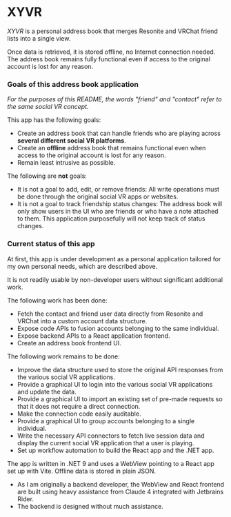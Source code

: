 ﻿XYVR
====

*XYVR* is a personal address book that merges Resonite and VRChat friend lists into a single view.

Once data is retrieved, it is stored offline, no Internet connection needed.
The address book remains fully functional even if access to the original account is lost for any reason.

### Goals of this address book application

*For the purposes of this README, the words "friend" and "contact" refer to the same social VR concept.*

This app has the following goals:
- Create an address book that can handle friends who are playing across **several different social VR platforms**.
- Create an **offline** address book that remains functional even when access to the original account is lost for any reason.
- Remain least intrusive as possible.

The following are **not** goals:
- It is not a goal to add, edit, or remove friends: All write operations must be done through the original social VR apps or websites.
- It is not a goal to track friendship status changes: The address book will only show users in the UI who are friends or who have
  a note attached to them. This application purposefully will not keep track of status changes.

### Current status of this app

At first, this app is under development as a personal application tailored for my own personal needs, which are described above.

It is not readily usable by non-developer users without significant additional work.

The following work has been done:
- Fetch the contact and friend user data directly from Resonite and VRChat into a custom account data structure.
- Expose code APIs to fusion accounts belonging to the same individual.
- Expose backend APIs to a React application frontend.
- Create an address book frontend UI.

The following work remains to be done:
- Improve the data structure used to store the original API responses from the various social VR applications.
- Provide a graphical UI to login into the various social VR applications and update the data.
- Provide a graphical UI to import an existing set of pre-made requests so that it does not require a direct connection.
- Make the connection code easily auditable.
- Provide a graphical UI to group accounts belonging to a single individual.
- Write the necessary API connectors to fetch live session data and display the current social VR application that a user is playing.
- Set up workflow automation to build the React app and the .NET app.

The app is written in .NET 9 and uses a WebView pointing to a React app set up with Vite. Offline data is stored in plain JSON.
- As I am originally a backend developer, the WebView and React frontend are built using heavy assistance from Claude 4 integrated
  with Jetbrains Rider.
- The backend is designed without much assistance.
